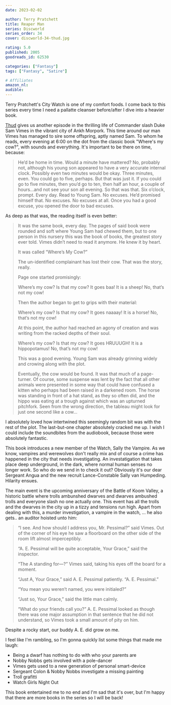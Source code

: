 ```yaml
---
date: 2023-02-02

author: Terry Pratchett
title: Reaper Man
series: Discworld
series_order: 34
cover: discworld-34-thud.jpg

rating: 5.0
published: 2005
goodreads_id: 62530

categories: ["Fantasy"]
tags: ["Fantasy", "Satire"]

# Affiliates
amazon_nl: 
audible: 
---
```


Terry Pratchett's City Watch is one of my comfort foods. I come back to this series every time I need a pallatte cleanser before/after I dive into a heavier book.

<!--more-->

[Thud]() gives us another episode in the thrilling life of Commander slash Duke Sam Vimes in the vibrant city of Ankh Morpork. This time around our man Vimes has managed to sire some offspring, aptly named Sam. To whom he reads, every evening at 6:00 on the dot from the classic book "Where's my cow?", with sounds and everything. It's important to be there on time, because:

> He’d be home in time. Would a minute have mattered? No, probably not, although his young son appeared to have a very accurate internal clock. Possibly even two minutes would be okay. Three minutes, even. You could go to five, perhaps. But that was just it. If you could go to five minutes, then you’d go to ten, then half an hour, a couple of hours…and not see your son all evening. So that was that. Six o’clock, prompt. Every day. Read to Young Sam. No excuses. He’d promised himself that. No excuses. No excuses at all. Once you had a good excuse, you opened the door to bad excuses.

As deep as that was, the reading itself is even better:

> It was the same book, every day. The pages of said book were rounded and soft where Young Sam had chewed them, but to one person in this nursery this was the book of books, the greatest story ever told. Vimes didn’t need to read it anymore. He knew it by heart.
>
> It was called “Where’s My Cow?”
>
> The un-identified complainant has lost their cow. That was the story, really.
>
> Page one started promisingly:
>  
> Where’s my cow?
> Is that my cow?
> It goes baa!
> It is a sheep!
> No, that’s not my cow!
>  
> Then the author began to get to grips with their material:
>  
> Where’s my cow?
> Is that my cow?
> It goes naaaay!
> It is a horse!
> No, that’s not my cow!
>  
> At this point, the author had reached an agony of creation and was writing from the racked depths of their soul.
>  
> Where’s my cow?
> Is that my cow?
> It goes HRUUUGH!
> It is a hippopotamus!
> No, that’s not my cow!
>  
> This was a good evening. Young Sam was already grinning widely and crowing along with the plot.
>
> Eventually, the cow would be found. It was that much of a page-turner. Of course, some suspense was lent by the fact that all other animals were presented in some way that could have confused a kitten who perhaps had been raised in a darkened room. The horse was standing in front of a hat stand, as they so often did, and the hippo was eating at a trough against which was an upturned pitchfork. Seen from the wrong direction, the tableau might look for just one second like a cow…
>

I absolutely loved how intertwined this seemingly random bit was with the rest of the plot. The last-but-one chapter absolutely cracked me up. I wish I could include the soundbites from the audiobook, because those were absolutely fantastic.

This book introduces a new member of the Watch, Sally the Vampire. As we know, vampires and werewolves don't really mix and of course a crime has happened in the city that needs investigating. An investatigation that takes place deep underground, in the dark, where normal human senses no longer work. So who do we send in to check it out? Obviously it's our dear Sergeant Angua and the new recruit Lance-Constable Sally van Humpeding. Hilarity ensues.

The main event is the upcoming anniversary of the Battle of Koom Valley, a historic battle where trolls ambunshed dwarves and dwarves ambushed trolls and everyone slash no one actually one. This event has all the trolls and the dwarves in the city up in a tizzy and tensions run high. Apart from dealing with this, a murder investigation, a vampire in the watch, ... he also gets.. an auditor hoisted unto him:

> “I see. And how should I address you, Mr. Pessimal?” said Vimes. Out of the corner of his eye he saw a floorboard on the other side of the room lift almost imperceptibly.
>
> “A. E. Pessimal will be quite acceptable, Your Grace,” said the inspector.
>
> “The A standing for—?” Vimes said, taking his eyes off the board for a moment.
>
> “Just A, Your Grace,” said A. E. Pessimal patiently. “A. E. Pessimal.”
>
> “You mean you weren’t named, you were initialed?”
>
> “Just so, Your Grace,” said the little man calmly.
>
> “What do your friends call you?” A. E. Pessimal looked as though there was one major assumption in that sentence that he did not understand, so Vimes took a small amount of pity on him.

Despite a rocky start, our buddy A. E. did grow on me.

I feel like I'm rambling, so I'm gonna quickly list some things that made me laugh:

- Being a dwarf has nothing to do with who your parents are
- Nobby Nobbs gets involved with a pole-dancer
- Vimes gets used to a new generation of personal smart-device
- Sergeant Colon & Nobby Nobbs investigate a missing painting
- Troll grafitti
- Watch Girls Night Out

This book entertained me to no end and I'm sad that it's over, but I'm happy that there are more books in the series so I will be back!
